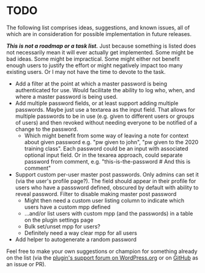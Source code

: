# TODO

The following list comprises ideas, suggestions, and known issues, all of which are in consideration for possible implementation in future releases.

***This is not a roadmap or a task list.*** Just because something is listed does not necessarily mean it will ever actually get implemented. Some might be bad ideas. Some might be impractical. Some might either not benefit enough users to justify the effort or might negatively impact too many existing users. Or I may not have the time to devote to the task.

* Add a filter at the point at which a master password is being authenticated for use. Would facilitate the ability to log who, when, and where a master password is being used.
* Add multiple password fields, or at least support adding multiple passwords. Maybe just use a textarea as the input field. That allows for multiple passwords to be in use (e.g. given to different users or groups of users) and then revoked without needing everyone to be notified of a change to the password.
  * Which might benefit from some way of leaving a note for context about given password e.g. "pw given to john", "pw given to the 2020 training class". Each password could be an input with associated optional input field. Or in the texarea approach, could separate password from comment, e.g. "this-is-the-password # And this is comment"
* Support custom per-user master post passwords. Only admins can set it (via the user's profile page?). The field should appear in their profile for users who have a passsword defined, obscured by default with ability to reveal password. Filter to disable making master post password
  * Might then need a custom user listing column to indicate which users have a custom mpp defined
  * ...and/or list users with custom mpp (and the passwords) in a table on the plugin settings page
  * Bulk set/unset mpp for users?
  * Definitely need a way clear mpp for all users
* Add helper to autogenerate a random password

Feel free to make your own suggestions or champion for something already on the list (via the [plugin's support forum on WordPress.org](https://wordpress.org/support/plugin/master-post-password/) or on [GitHub](https://github.com/coffee2code/master-post-password/) as an issue or PR).
